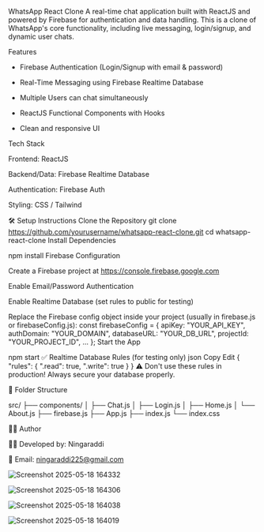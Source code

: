 WhatsApp React Clone A real-time chat application built with ReactJS and powered by Firebase for authentication and data handling. This is a clone of WhatsApp's core functionality, including live messaging, login/signup, and dynamic user chats.

Features
 * Firebase Authentication (Login/Signup with email & password)

 * Real-Time Messaging using Firebase Realtime Database

 * Multiple Users can chat simultaneously

 * ReactJS Functional Components with Hooks

 * Clean and responsive UI



Tech Stack


Frontend: ReactJS

Backend/Data: Firebase Realtime Database

Authentication: Firebase Auth

Styling: CSS /  Tailwind 




🛠️ Setup Instructions
Clone the Repository
git clone https://github.com/yourusername/whatsapp-react-clone.git
cd whatsapp-react-clone
Install Dependencies

npm install
Firebase Configuration

Create a Firebase project at https://console.firebase.google.com

Enable Email/Password Authentication

Enable Realtime Database (set rules to public for testing)

Replace the Firebase config object inside your project (usually in firebase.js or firebaseConfig.js):
const firebaseConfig = {
  apiKey: "YOUR_API_KEY",
  authDomain: "YOUR_DOMAIN",
  databaseURL: "YOUR_DB_URL",
  projectId: "YOUR_PROJECT_ID",
  ...
};
Start the App


npm start
✅ Realtime Database Rules (for testing only)
json
Copy
Edit
{
  "rules": {
    ".read": true,
    ".write": true
  }
}
⚠️ Don't use these rules in production! Always secure your database properly.



📁 Folder Structure

src/
├── components/
│   ├── Chat.js
│   ├── Login.js
│   ├── Home.js
│   └── About.js
├── firebase.js
├── App.js
├── index.js
└── index.css



🙋‍♂️ Author


👨‍💻 Developed by: Ningaraddi

📧 Email: ningaraddi225@gmail.com


![Screenshot 2025-05-18 164332](https://github.com/user-attachments/assets/4fbf4ed8-9f4e-43e7-9c42-64a80b625dde)


![Screenshot 2025-05-18 164306](https://github.com/user-attachments/assets/88f2b517-4df3-4335-b0cb-ca001759b098)

![Screenshot 2025-05-18 164038](https://github.com/user-attachments/assets/cccc576e-f6fe-4538-b417-7a52800d3ead)

![Screenshot 2025-05-18 164019](https://github.com/user-attachments/assets/548d76e7-3939-4e03-b6d3-5951fa62a107)

